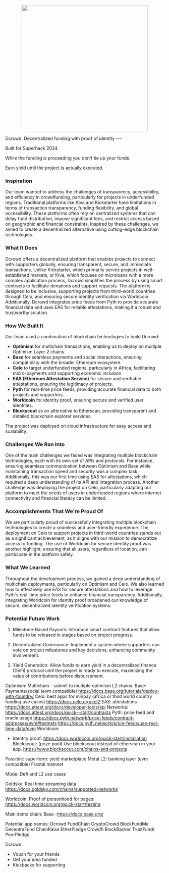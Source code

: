 <p align='center'>
    <img src='https://i.ibb.co/jbpk8Bp/logo.png' width=400 />
</p>
Dcrowd: Decentralized funding with proof of identity
---

Built for Superhack 2024.

While the funding is proceeding you don't tie up your funds.

Earn yield until the project is actually executed.

### Inspiration

Our team wanted to address the challenges of transparency, accessibility, and efficiency in crowdfunding, particularly for projects in underfunded regions. Traditional platforms like Kiva and Kickstarter have limitations in terms of transaction transparency, funding flexibility, and global accessibility. These platforms often rely on centralized systems that can delay fund distribution, impose significant fees, and restrict access based on geographic and financial constraints. Inspired by these challenges, we aimed to create a decentralized alternative using cutting-edge blockchain technologies.

### What It Does

Dcrowd offers a decentralized platform that enables projects to connect with supporters globally, ensuring transparent, secure, and immediate transactions. Unlike Kickstarter, which primarily serves projects in well-established markets, or Kiva, which focuses on microloans with a more complex application process, Dcrowd simplifies the process by using smart contracts to facilitate donations and support requests. The platform is designed to be inclusive, supporting projects from third-world countries through Celo, and ensuring secure identity verification via Worldcoin. Additionally, Dcrowd integrates price feeds from Pyth to provide accurate financial data and uses EAS for reliable attestations, making it a robust and trustworthy solution.

### How We Built It

Our team used a combination of blockchain technologies to build Dcrowd:

- **Optimism** for multichain transactions, enabling us to deploy on multiple Optimism Layer 2 chains.
- **Base** for seamless payments and social interactions, ensuring compatibility with the broader Ethereum ecosystem.
- **Celo** to target underfunded regions, particularly in Africa, facilitating micro-payments and supporting economic inclusion.
- **EAS (Ethereum Attestation Service)** for secure and verifiable attestations, ensuring the legitimacy of projects.
- **Pyth** for real-time price feeds, providing accurate financial data to both projects and supporters.
- **Worldcoin** for identity proof, ensuring secure and verified user identities.
- **Blockscout** as an alternative to Etherscan, providing transparent and detailed blockchain explorer services.

The project was deployed on cloud infrastructure for easy access and scalability.

### Challenges We Ran Into

One of the main challenges we faced was integrating multiple blockchain technologies, each with its own set of APIs and protocols. For instance, ensuring seamless communication between Optimism and Base while maintaining transaction speed and security was a complex task. Additionally, this was our first time using EAS for attestations, which required a deep understanding of its API and integration process. Another challenge was deploying the project on Celo, particularly adapting our platform to meet the needs of users in underfunded regions where internet connectivity and financial literacy can be limited.

### Accomplishments That We're Proud Of

We are particularly proud of successfully integrating multiple blockchain technologies to create a seamless and user-friendly experience. The deployment on Celo to support projects in third-world countries stands out as a significant achievement, as it aligns with our mission to democratize access to funding. The use of Worldcoin for secure identity proof was another highlight, ensuring that all users, regardless of location, can participate in the platform safely.

### What We Learned

Throughout the development process, we gained a deep understanding of multichain deployments, particularly on Optimism and Celo. We also learned how to effectively use EAS for secure attestations and how to leverage Pyth's real-time price feeds to enhance financial transparency. Additionally, integrating Worldcoin for identity proof broadened our knowledge of secure, decentralized identity verification systems.

### Potential Future Work

1. Milestone-Based Payouts: Introduce smart contract features that allow funds to be released in stages based on project progress.

2. Decentralized Governance: Implement a system where supporters can vote on project milestones and key decisions, enhancing community involvement.

3. Yield Generation: Allow funds to earn yield in a decentralized finance (DeFi) protocol until the project is ready to execute, maximizing the value of contributions before disbursement.





Optimism: Multichain - submit to multiple optimism L2 chains.
Base: Payments/social (evm compatible)
  https://docs.base.org/tutorials/deploy-with-foundry/
Celo: best apps for minpay (africa or third world country funding use cases)
  https://docs.celo.org/cel2
EAS: attestations
  https://docs.attest.org/docs/developer-tools/api
  Networks: https://docs.attest.org/docs/quick--start/contracts
Pyth: price feed and oracle usage
  https://docs.pyth.network/price-feeds/contract-addresses/evm#testnets
  https://docs.pyth.network/price-feeds/use-real-time-data/evm
Worldcoin:
  * Identity proof: https://docs.worldcoin.org/quick-start/installation
Blockscout: (prize pool)
  Use blockscout instead of etherscan in your app.
  https://www.blockscout.com/chains-and-projects

Possible:
superform: yield marketplace
Metal L2: banking layer (evm compatible)
Fraxtal mainnet

Mode: Defi and L2 use cases

Goldsky:
Real time streaming data
https://docs.goldsky.com/chains/supported-networks

Worldcoin:
Proof of personhood for pages:
https://docs.worldcoin.org/quick-start/testing

Main demo chain:
Base -https://docs.base.org/

Potential app names:
Dcrowd
FundChain
CryptoCrowd
BlockFundMe
DecentraFund
ChainRaise
EtherPledge
Crowdfi
BlockBacker
TrustFundr
PeerPledge


Dcrowd
* Vouch for your friends
* Get your idea funded
* Kickbacks for supporting
